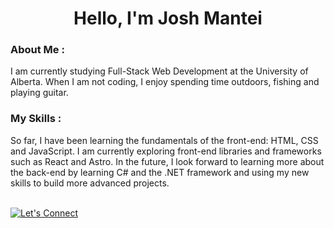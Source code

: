 <h1 align='center'>Hello, I'm Josh Mantei</h1>

### About Me :

I am currently studying Full-Stack Web Development at the University of Alberta. When I am not coding, I enjoy spending time outdoors, fishing and playing guitar.

### My Skills :

So far, I have been learning the fundamentals of the front-end: HTML, CSS and JavaScript. I am currently exploring front-end libraries and frameworks such as React and Astro. In the future, I look forward to learning more about the back-end by learning C# and the .NET framework and using my new skills to build more advanced projects.

<br />

<a href="mailto:josh@webthesite.com">
  <img src="https://img.shields.io/badge/let's%20connect-3b82f6?style=for-the-badge" alt="Let's Connect"/>
</a>
